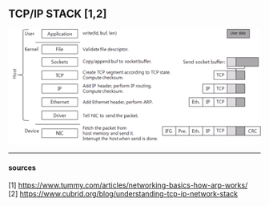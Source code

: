 
## TCP/IP STACK [1,2]

![tcp/ip-stack](/images/tcp-ip-stack.png)

---
#### sources

[1] https://www.tummy.com/articles/networking-basics-how-arp-works/  
[2] https://www.cubrid.org/blog/understanding-tcp-ip-network-stack

